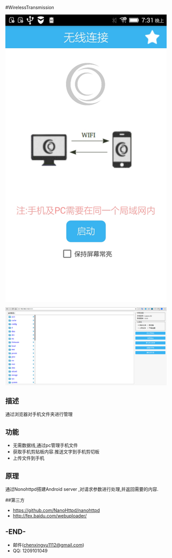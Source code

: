 #WirelessTransmission

![image](https://github.com/LongMaoC/WirelessTransmission/blob/master/apk/img1.jpeg)

![image](https://github.com/LongMaoC/WirelessTransmission/blob/master/apk/img3.png)

## 描述
通过浏览器对手机文件夹进行管理

## 功能

* 无需数据线,通过pc管理手机文件
* 获取手机剪贴板内容.推送文字到手机剪切板
* 上传文件到手机

## 原理
通过Nonohttpd搭建Android server ,对请求参数进行处理,并返回需要的内容.


##第三方
 * https://github.com/NanoHttpd/nanohttpd
 * http://fex.baidu.com/webuploader/

## -END-

  * 邮件(chenxingyu1112@gmail.com)
  * QQ: 1209101049
